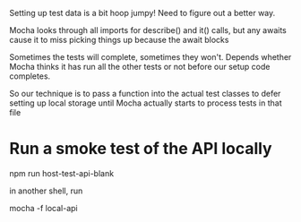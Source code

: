 Setting up test data is a bit hoop jumpy! Need to figure out a better way.

Mocha looks through all imports for describe() and it() calls, but 
any awaits cause it to miss picking things up because the await blocks

Sometimes the tests will complete, sometimes they won't. Depends whether Mocha thinks
it has run all the other tests or not before our setup code completes.

So our technique is to pass a function into the actual test classes to defer 
setting up local storage until Mocha actually starts to process tests in that file


# Run a smoke test of the API locally
npm run host-test-api-blank

in another shell, run

mocha -f local-api